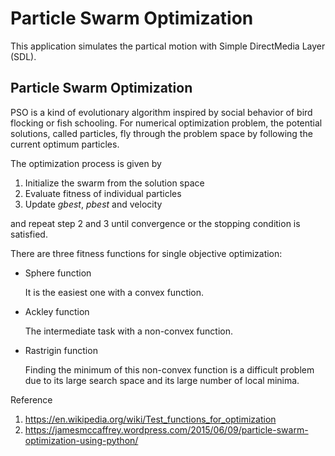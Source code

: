 # Particle Swarm Optimization

This application simulates the partical motion with Simple DirectMedia Layer (SDL).

## Particle Swarm Optimization

PSO is a kind of evolutionary algorithm inspired by social behavior of bird flocking or fish schooling. For numerical optimization problem, the potential solutions, called particles, fly through the problem space by following the current optimum particles.

The optimization process is given by

1. Initialize the swarm from the solution space
2. Evaluate fitness of individual particles
3. Update _gbest_, _pbest_ and velocity

and repeat step 2 and 3 until convergence or the stopping condition is satisfied.

There are three fitness functions for single objective optimization:
- Sphere function

    It is the easiest one with a convex function.

- Ackley function

    The intermediate task with a non-convex function.

- Rastrigin function

    Finding the minimum of this non-convex function is a difficult problem due to its large search space and its large number of local minima.

Reference
1. https://en.wikipedia.org/wiki/Test_functions_for_optimization
2. https://jamesmccaffrey.wordpress.com/2015/06/09/particle-swarm-optimization-using-python/